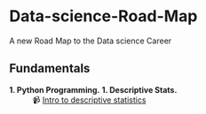 # Data-science-Road-Map
A new Road Map to the Data science Career

## Fundamentals

**1. Python Programming.**
**1. Descriptive Stats.** <br>
&emsp;&emsp;&emsp;:video_camera: [Intro to descriptive statistics](https://www.udacity.com/course/intro-to-descriptive-statistics--ud827)<br>
